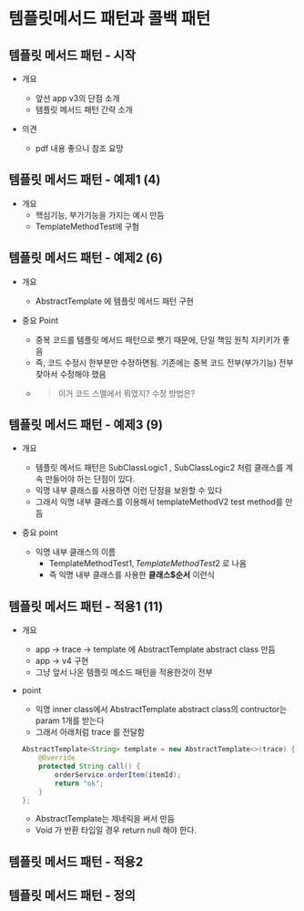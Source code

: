 # 템플릿메서드 패턴과 콜백 패턴

## 템플릿 메서드 패턴 - 시작

- 개요
  - 앞선 app v3의 단점 소개
  - 템플릿 메서드 패턴 간략 소개

- 의견
  - pdf 내용 좋으니 참조 요망

## 템플릿 메서드 패턴 - 예제1 (4)

- 개요
  - 핵심기능, 부가기능을 가지는 예시 만듬
  - TemplateMethodTest에 구혐

## 템플릿 메서드 패턴 - 예제2 (6)

- 개요
  - AbstractTemplate 에 템플릿 메서드 패턴 구현

- 중요 Point    
  - 중복 코드를 템플릿 메서드 패턴으로 뺏기 때문에, 단일 책임 원칙 지키키가 좋음
  - 즉, 코드 수정시 한부분만 수정하면됨. 기존에는 중복 코드 전부(부가기능) 전부 찾아서 수정해야 했음
  - > 이거 코드 스멜에서 뭐였지? 수정 방법은?

## 템플릿 메서드 패턴 - 예제3 (9)

- 개요
  - 템플릿 메서드 패턴은 SubClassLogic1 , SubClassLogic2 처럼 클래스를 계속 만들어야 하는 단점이 있다. 
  - 익명 내부 클래스를 사용하면 이런 단점을 보완할 수 있다
  - 그래서 익명 내부 클래스를 이용해서 templateMethodV2 test method를 만듬

- 중요 point
  - 익명 내부 클래스의 이름
    - TemplateMethodTest$1 , TemplateMethodTest$2 로 나옴
    - 즉 익명 내부 클래스를 사용한 **클래스$순서** 이런식

## 템플릿 메서드 패턴 - 적용1 (11)

- 개요
  - app -> trace -> template 에 AbstractTemplate abstract class 만듬
  - app -> v4 구현
  - 그냥 앞서 나온 템플릿 메소드 패턴을 적용한것이 전부 

- point
  - 익명 inner class에서 AbstractTemplate abstract class의 contructor는 param 1개를 받는다 
  - 그래서 아래처럼 trace 를 전달함
  ```java
  AbstractTemplate<String> template = new AbstractTemplate<>(trace) {
      @Override
      protected String call() {
          orderService.orderItem(itemId);
          return "ok";
      }
  };
  ```
  - AbstractTemplate<T>는 제네릭을 써서 만듬
  - Void 가 반환 타입일 경우 return null 해야 한다.

## 템플릿 메서드 패턴 - 적용2

## 템플릿 메서드 패턴 - 정의
